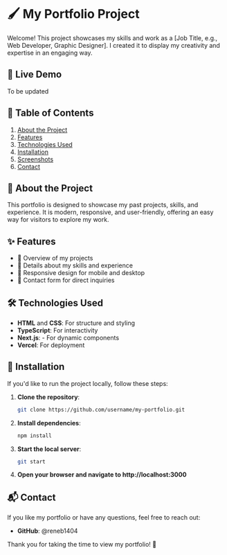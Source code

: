 # 🖌️ My Portfolio Project

Welcome!
This project showcases my skills and work as a [Job Title, e.g., Web Developer, Graphic Designer]. I created it to display my creativity and expertise in an engaging way.

## 🚀 Live Demo

To be updated

## 📜 Table of Contents

1. [About the Project](#-about-the-project)
2. [Features](#-features)
3. [Technologies Used](#-technologies-used)
4. [Installation](#-installation)
5. [Screenshots](#-screenshots)
6. [Contact](#-contact)

## 📖 About the Project

This portfolio is designed to showcase my past projects, skills, and experience.
It is modern, responsive, and user-friendly, offering an easy way for visitors to explore my work.

## ✨ Features

- 🌟 Overview of my projects
- 💼 Details about my skills and experience
- 📱 Responsive design for mobile and desktop
- 📧 Contact form for direct inquiries

## 🛠️ Technologies Used

- **HTML** and **CSS**: For structure and styling
- **TypeScript**: For interactivity
- **Next.js**: - For dynamic components
- **Vercel**: For deployment

## 🔧 Installation

If you'd like to run the project locally, follow these steps:

1. **Clone the repository**:
   ```bash
   git clone https://github.com/username/my-portfolio.git
   ```
2. **Install dependencies**:
   ```bash
   npm install
   ```
3. **Start the local server**:
   ```bash
   git start
   ```
4. **Open your browser and navigate to http://localhost:3000**

## 📬 Contact

If you like my portfolio or have any questions, feel free to reach out:

- **GitHub**: @reneb1404

Thank you for taking the time to view my portfolio! 🙌
